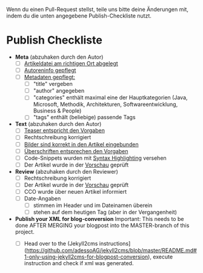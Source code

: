Wenn du einen Pull-Request stellst, teile uns bitte deine Änderungen mit, indem du die unten angegebene Publish-Checkliste nutzt. 

# Publish Checkliste

- **Meta** (abzuhaken durch den Autor)
  - [ ] [Artikeldatei am richtigen Ort abgelegt](https://github.com/adessoAG/devblog/blob/master/examples/2017-08-10-blog-post-guide.md#dateiname-und-ablageort)
  - [ ] [Autoreninfo gepflegt](https://github.com/adessoAG/devblog/blob/master/examples/2017-08-10-blog-post-guide.md#autoren-informationen)
  - [ ] [Metadaten gepflegt:](https://github.com/adessoAG/devblog/blob/master/examples/2017-08-10-blog-post-guide.md#metadaten)
    - [ ] "title" vergeben
    - [ ] "author" angegeben
    - [ ] "categories" enthält maximal eine der Hauptkategorien (Java, Microsoft, Methodik, Architekturen, Softwareentwicklung, Business & People)
    - [ ] "tags" enthält (beliebige) passende Tags
- **Text** (abzuhaken durch den Autor)
  - [ ] [Teaser entspricht den Vorgaben](https://github.com/adessoAG/devblog/blob/master/examples/2017-08-10-blog-post-guide.md#einleitung--teaser)
  - [ ] Rechtschreibung korrigiert
  - [ ] [Bilder sind korrekt in den Artikel eingebunden](https://github.com/adessoAG/devblog/blob/master/examples/2017-08-10-blog-post-guide.md#bilder)
  - [ ] [Überschriften entsprechen den Vorgaben](https://github.com/adessoAG/devblog/blob/master/examples/2017-08-10-blog-post-guide.md#%C3%9Cberschriften)
  - [ ] Code-Snippets wurden mit [Syntax Highlighting](https://github.com/adessoAG/devblog/blob/master/examples/2017-08-10-blog-post-guide.md#syntax-highlighting) versehen
  - [ ] Der Artikel wurde in der [Vorschau](https://github.com/adessoAG/devblog/blob/master/examples/2017-08-10-blog-post-guide.md#online-preview) geprüft 
- **Review** (abzuhaken durch den Reviewer)
  - [ ] Rechtschreibung korrigiert
  - [ ] Der Artikel wurde in der [Vorschau](https://github.com/adessoAG/devblog/blob/master/examples/2017-08-10-blog-post-guide.md#online-preview) geprüft 
  - [ ] CCO wurde über neuen Artikel informiert
  - [ ] Date-Angaben 
    - [ ] stimmen im Header und im Dateinamen überein
    - [ ] stehen auf dem heutigen Tag (aber in der Vergangenheit)
- **Publish your XML for blog-conversion**
    Important: This needs to be done AFTER MERGING your blogpost into the MASTER-branch of this project.
  - [ ] Head over to the (Jekyll2cms instructions](https://github.com/adessoAG/jekyll2cms/blob/master/README.md#1-only-using-jekyll2cms-for-blogpost-conversion), execute instruction and check if xml was generated.

